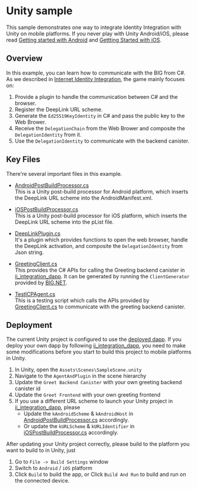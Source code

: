 # Unity sample
This sample demonstrates one way to integrate Identity Integration with Unity on mobile platforms. If you never play with Unity Android/iOS, please read [Getting started with Android](https://docs.unity3d.com/Manual/android-getting-started.html) and [Gettting Started with iOS](https://docs.unity3d.com/Manual/iphone-GettingStarted.html).

## Overview

In this example, you can learn how to communicate with the BIG from C#. As we described in [Internet Identity Integration](../README.md#workflow), the game mainly focuses on:

1. Provide a plugin to handle the communication between C# and the browser.
2. Register the DeepLink URL scheme.
3. Generate the `Ed25519KeyIdentity` in C# and pass the public key to the Web Brower.
4. Receive the `DelegationChain` from the Web Brower and composite the `DelegationIdentity` from it.
5. Use the `DelegationIdentity` to communicate with the backend canister.

## Key Files

There're several important files in this example.

- [AndroidPostBuildProcessor.cs](./Assets/Editor/AndroidPostBuildProcessor.cs)  
  This is a Unity post-build processor for Android platform, which inserts the DeepLink URL scheme into the AndroidManifest.xml.

- [iOSPostBuildProcessor.cs](./Assets/Editor/iOSPostBuildProcessor.cs)  
  This is a Unity post-build processor for iOS platform, which inserts the DeepLink URL scheme into the pList file.

- [DeepLinkPlugin.cs](./Assets/Scripts/DeepLinkPlugin.cs)  
  It's a plugin which provides functions to open the web browser, handle the DeepLink activation, and composite the `DelegationIdentity` from Json string.

- [GreetingClient.cs](./Assets/Scripts/GreetingClient.cs)  
  This provides the C# APIs for calling the Greeting backend canister in [ii_integration_dapp](https://github.com/dfinity/examples/blob/master/native-apps/unity_ii_deeplink/ii_integration_dapp/README.md). It can be generated by running the `ClientGenerator` provided by [BIG.NET](https://github.com/BoomDAO/BIG.NET).

- [TestICPAgent.cs](./Assets/Scripts/TestICPAgent.cs)  
  This is a testing script which calls the APIs provided by [GreetingClient.cs](./Assets/Scripts/GreetingClient.cs) to communicate with the greeting backend canister.

## Deployment

The current Unity project is configured to use the [deployed dapp](https://6x7nu-oaaaa-aaaan-qdaua-cai.icp0.io). If you deploy your own dapp by following [ii_integration_dapp](https://github.com/dfinity/examples/blob/master/native-apps/unity_ii_deeplink/ii_integration_dapp/README.md), you need to make some modifications before you start to build this project to mobile platforms in Unity.

1. In Unity, open the `Assets\Scenes\SampleScene.unity`
2. Navigate to the `AgentAndPlugin` in the scene hierarchy
3. Update the `Greet Backend Canister` with your own greeting backend canister id
4. Update the `Greet Frontend` with your own greeting frontend
5. If you use a different URL scheme to launch your Unity project in [ii_integration_dapp](https://github.com/dfinity/examples/blob/master/native-apps/unity_ii_deeplink/ii_integration_dapp/README.md), please
    - Update the `kAndroidScheme` & `kAndroidHost` in [AndroidPostBuildProcessor.cs](./Assets/Editor/AndroidPostBuildProcessor.cs) accordingly.
    - Or update the `kURLScheme` & `kURLIdentifier` in [iOSPostBuildProcessor.cs](./Assets/Editor/iOSPostBuildProcessor.cs) accordingly.

After updating your Unity project correctly, please build to the platform you want to build to in Unity, just
1. Go to `File -> Build Settings` window
2. Switch to `Android` / `iOS` platform
3. Click `Build` to build the app, or Click `Build And Run` to build and run on the connected device.
